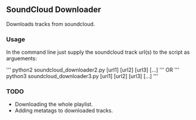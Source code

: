 ## SoundCloud Downloader

Downloads tracks from soundcloud.

### Usage

In the command line just supply the soundcloud track url(s) to the script as arguements:

'''
     python2 soundcloud_downloader2.py [url1] [url2] [url3] [...]
'''
OR
'''
     python3 soundcloud_downloader3.py [url1] [url2] [url3] [...]
'''

### TODO
* Downloading the whole playlist.
* Adding metatags to downloaded tracks.